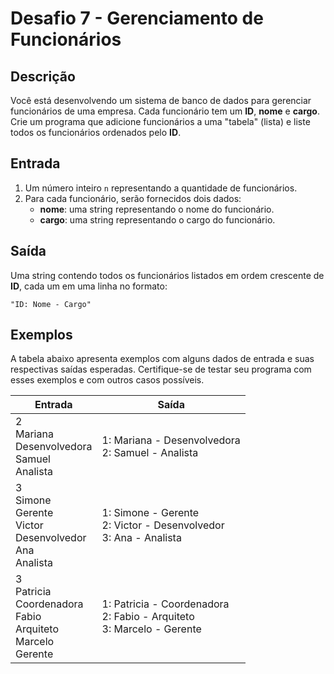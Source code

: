 # Desafio 7 - Gerenciamento de Funcionários

## Descrição

Você está desenvolvendo um sistema de banco de dados para gerenciar funcionários de uma empresa. Cada funcionário tem um **ID**, **nome** e **cargo**. Crie um programa que adicione funcionários a uma "tabela" (lista) e liste todos os funcionários ordenados pelo **ID**.

## Entrada

1. Um número inteiro `n` representando a quantidade de funcionários.
2. Para cada funcionário, serão fornecidos dois dados:
   - **nome**: uma string representando o nome do funcionário.
   - **cargo**: uma string representando o cargo do funcionário.

## Saída

Uma string contendo todos os funcionários listados em ordem crescente de **ID**, cada um em uma linha no formato:

```
"ID: Nome - Cargo"
```

## Exemplos

A tabela abaixo apresenta exemplos com alguns dados de entrada e suas respectivas saídas esperadas. Certifique-se de testar seu programa com esses exemplos e com outros casos possíveis.

| Entrada                                                                   | Saída                                                                      |
| ------------------------------------------------------------------------- | -------------------------------------------------------------------------- |
| 2<br>Mariana<br>Desenvolvedora<br>Samuel<br>Analista                      | 1: Mariana - Desenvolvedora<br>2: Samuel - Analista                        |
| 3<br>Simone<br>Gerente<br>Victor<br>Desenvolvedor<br>Ana<br>Analista      | 1: Simone - Gerente<br>2: Victor - Desenvolvedor<br>3: Ana - Analista      |
| 3<br>Patricia<br>Coordenadora<br>Fabio<br>Arquiteto<br>Marcelo<br>Gerente | 1: Patricia - Coordenadora<br>2: Fabio - Arquiteto<br>3: Marcelo - Gerente |
